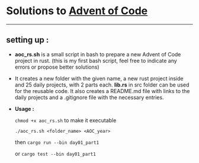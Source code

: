 # Solutions to [Advent of Code](https://adventofcode.com/)

---

## setting up :

- **aoc_rs.sh** is a small script in bash to prepare a new Advent of Code project in rust.
  (this is my first bash script, feel free to indicate any errors or propose better solutions)

- It creates a new folder with the given name, a new rust project inside and 25 daily projects, with 2 parts each. **lib.rs** in src folder can be used for the reusable code.
  It also creates a README.md file with links to the daily projects and a .gitignore file with the necessary entries.

- **Usage :**

  `chmod +x aoc_rs.sh` to make it executable

  `./aoc_rs.sh <folder_name> <AOC_year>`

  then
  `cargo run --bin day01_part1`

  or
  `cargo test --bin day01_part1`

